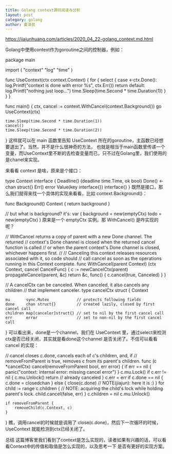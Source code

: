 ```yaml
---
title: Golang context源码阅读与分析
layout: post
category: golang
author: 夏泽民
---
```

https://jiajunhuang.com/articles/2020_04_22-golang_context.md.html
<!-- more -->
Golang中使用context作为goroutine之间的控制器，例如：

package main

import (
	"context"
	"log"
	"time"
)

func UseContext(ctx context.Context) {
	for {
		select {
		case <-ctx.Done():
			log.Printf("context is done with error %s", ctx.Err())
			return
		default:
			log.Printf("nothing just loop...")
			time.Sleep(time.Second * time.Duration(1))
		}
	}
}

func main() {
	ctx, cancel := context.WithCancel(context.Background())
	go UseContext(ctx)

	time.Sleep(time.Second * time.Duration(1))
	cancel()
	time.Sleep(time.Second * time.Duration(2))
}
这样就可以在 main 函数里告知 UseContext 所在的goroutine，主函数已经想要退出了。当然，并不是什么很神奇的方法， 也就是相当于main函数里传递一个变量，而UseContext里不断的去检查变量而已，只不过在Golang里，我们使用的是chanel来实现。

来看看 context 是啥，原来是个接口：

type Context interface {
	Deadline() (deadline time.Time, ok bool)
	Done() <-chan struct{}
	Err() error
	Value(key interface{}) interface{}
}
既然是接口，那么我们就得来找一个具体的实现来看看，比如 context.Background()：

func Background() Context {
	return background
}

// but what is background? it's:
var (
	background = new(emptyCtx)
	todo       = new(emptyCtx)
)
原来是一个 emptyCtx 实例。那 WithCancel() 是咋实现的呢？

// WithCancel returns a copy of parent with a new Done channel. The returned
// context's Done channel is closed when the returned cancel function is called
// or when the parent context's Done channel is closed, whichever happens first.
//
// Canceling this context releases resources associated with it, so code should
// call cancel as soon as the operations running in this Context complete.
func WithCancel(parent Context) (ctx Context, cancel CancelFunc) {
	c := newCancelCtx(parent)
	propagateCancel(parent, &c)
	return &c, func() { c.cancel(true, Canceled) }
}

// A cancelCtx can be canceled. When canceled, it also cancels any children
// that implement canceler.
type cancelCtx struct {
	Context

	mu       sync.Mutex            // protects following fields
	done     chan struct{}         // created lazily, closed by first cancel call
	children map[canceler]struct{} // set to nil by the first cancel call
	err      error                 // set to non-nil by the first cancel call
}
可以看出来，done是一个channel，我们在 UseContext 里，通过select来检测ctx是否已经关闭，其实就是看done这个channel 是否关闭了。不信可以看看 cancel 的实现：

// cancel closes c.done, cancels each of c's children, and, if
// removeFromParent is true, removes c from its parent's children.
func (c *cancelCtx) cancel(removeFromParent bool, err error) {
	if err == nil {
		panic("context: internal error: missing cancel error")
	}
	c.mu.Lock()
	if c.err != nil {
		c.mu.Unlock()
		return // already canceled
	}
	c.err = err
	if c.done == nil {
		c.done = closedchan
	} else {
		close(c.done) // NOTE(jiajun): here it is :)
	}
	for child := range c.children {
		// NOTE: acquiring the child's lock while holding parent's lock.
		child.cancel(false, err)
	}
	c.children = nil
	c.mu.Unlock()

	if removeFromParent {
		removeChild(c.Context, c)
	}
}
瞧，调用cancel的时候就是调用了 close(c.done)，然后下一次循环的时候，UseContext 就能检测到ctx已经关闭了。

总结
这篇博客里我们看到了context是怎么实现的，读者如果有兴趣的话，可以看看Context中的传值和取值是怎么实现的，以及思考一下 是否有更好的实现方案。
